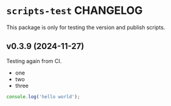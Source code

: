# `scripts-test` CHANGELOG

This package is only for testing the version and publish scripts.

## v0.3.9 (2024-11-27)

Testing again from CI.

- one
- two
- three

```ts
console.log('hello world');
```
